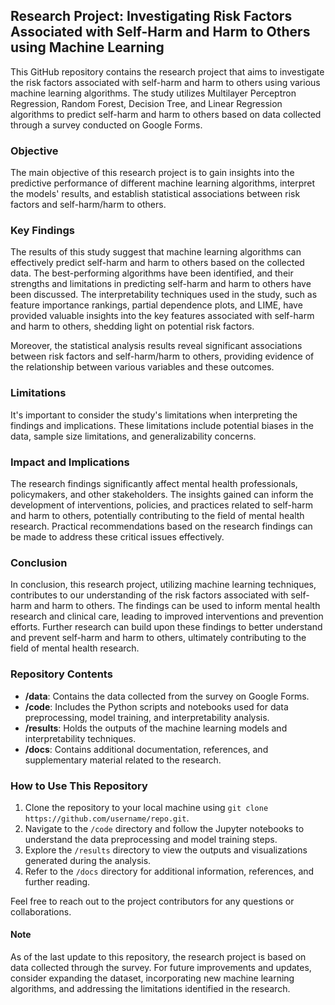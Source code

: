 ## Research Project: Investigating Risk Factors Associated with Self-Harm and Harm to Others using Machine Learning

This GitHub repository contains the research project that aims to investigate the risk factors associated with self-harm and harm to others using various machine learning algorithms. The study utilizes Multilayer Perceptron Regression, Random Forest, Decision Tree, and Linear Regression algorithms to predict self-harm and harm to others based on data collected through a survey conducted on Google Forms.

### Objective
The main objective of this research project is to gain insights into the predictive performance of different machine learning algorithms, interpret the models' results, and establish statistical associations between risk factors and self-harm/harm to others.

### Key Findings
The results of this study suggest that machine learning algorithms can effectively predict self-harm and harm to others based on the collected data. The best-performing algorithms have been identified, and their strengths and limitations in predicting self-harm and harm to others have been discussed. The interpretability techniques used in the study, such as feature importance rankings, partial dependence plots, and LIME, have provided valuable insights into the key features associated with self-harm and harm to others, shedding light on potential risk factors.

Moreover, the statistical analysis results reveal significant associations between risk factors and self-harm/harm to others, providing evidence of the relationship between various variables and these outcomes.

### Limitations
It's important to consider the study's limitations when interpreting the findings and implications. These limitations include potential biases in the data, sample size limitations, and generalizability concerns.

### Impact and Implications
The research findings significantly affect mental health professionals, policymakers, and other stakeholders. The insights gained can inform the development of interventions, policies, and practices related to self-harm and harm to others, potentially contributing to the field of mental health research. Practical recommendations based on the research findings can be made to address these critical issues effectively.

### Conclusion
In conclusion, this research project, utilizing machine learning techniques, contributes to our understanding of the risk factors associated with self-harm and harm to others. The findings can be used to inform mental health research and clinical care, leading to improved interventions and prevention efforts. Further research can build upon these findings to better understand and prevent self-harm and harm to others, ultimately contributing to the field of mental health research.

### Repository Contents
- **/data**: Contains the data collected from the survey on Google Forms.
- **/code**: Includes the Python scripts and notebooks used for data preprocessing, model training, and interpretability analysis.
- **/results**: Holds the outputs of the machine learning models and interpretability techniques.
- **/docs**: Contains additional documentation, references, and supplementary material related to the research.

### How to Use This Repository
1. Clone the repository to your local machine using `git clone https://github.com/username/repo.git`.
2. Navigate to the `/code` directory and follow the Jupyter notebooks to understand the data preprocessing and model training steps.
3. Explore the `/results` directory to view the outputs and visualizations generated during the analysis.
4. Refer to the `/docs` directory for additional information, references, and further reading.

Feel free to reach out to the project contributors for any questions or collaborations.

#### Note
As of the last update to this repository, the research project is based on data collected through the survey. For future improvements and updates, consider expanding the dataset, incorporating new machine learning algorithms, and addressing the limitations identified in the research.
